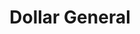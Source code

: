 ---
title: "Dollar General"
url: /pennington-gap/dollar-general-dollar-drive/
shop: variety store
---